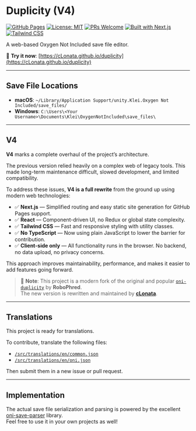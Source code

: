 # Duplicity (V4)

[![GitHub Pages](https://img.shields.io/badge/demo-live-green?logo=github)](https://cLonata.github.io/duplicity)
[![License: MIT](https://img.shields.io/badge/license-MIT-blue.svg)](LICENSE)
[![PRs Welcome](https://img.shields.io/badge/PRs-welcome-brightgreen.svg)](https://github.com/cLonata/duplicity/pulls)
[![Built with Next.js](https://img.shields.io/badge/built%20with-Next.js-black?logo=next.js)](https://nextjs.org/)
[![Tailwind CSS](https://img.shields.io/badge/styled%20with-TailwindCSS-38bdf8?logo=tailwindcss)](https://tailwindcss.com/)

A web-based Oxygen Not Included save file editor.

🔗 **Try it now**: [https://cLonata.github.io/duplicity](https://cLonata.github.io/duplicity)

---

## Save File Locations

- **macOS**: `~/Library/Application Support/unity.Klei.Oxygen Not Included/save_files/`
- **Windows**: `C:\Users\<Your Username>\Documents\Klei\OxygenNotIncluded\save_files\`

---

## V4

**V4** marks a complete overhaul of the project’s architecture.

The previous version relied heavily on a complex web of legacy tools. This made long-term maintenance difficult, slowed development, and limited compatibility.

To address these issues, **V4 is a full rewrite** from the ground up using modern web technologies:

- ✅ **Next.js** — Simplified routing and easy static site generation for GitHub Pages support.
- ✅ **React** — Component-driven UI, no Redux or global state complexity.
- ✅ **Tailwind CSS** — Fast and responsive styling with utility classes.
- ✅ **No TypeScript** — Now using plain JavaScript to lower the barrier for contribution.
- ✅ **Client-side only** — All functionality runs in the browser. No backend, no data upload, no privacy concerns.

This approach improves maintainability, performance, and makes it easier to add features going forward.

> 🔧 **Note**: This project is a modern fork of the original and popular [`oni-duplicity`](https://github.com/RoboPhred/oni-duplicity) by **RoboPhred**.  
> The new version is rewritten and maintained by **[cLonata](https://github.com/cLonata)**.

---

## Translations

This project is ready for translations.

To contribute, translate the following files:

- [`/src/translations/en/common.json`](src/translations/en/common.json)
- [`/src/translations/en/oni.json`](src/translations/en/oni.json)

Then submit them in a new issue or pull request.

---

## Implementation

The actual save file serialization and parsing is powered by the excellent [oni-save-parser](https://github.com/RoboPhred/oni-save-parser) library.  
Feel free to use it in your own projects as well!
